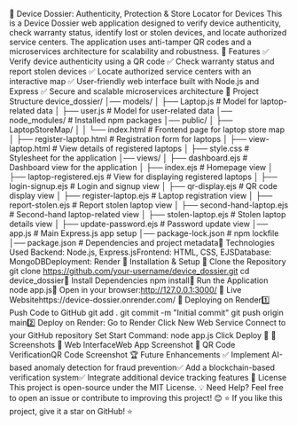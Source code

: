 🏡 Device Dossier: Authenticity, Protection & Store Locator for Devices
This is a Device Dossier web application designed to verify device authenticity, check warranty status, identify lost or stolen devices, and locate authorized service centers. The application uses anti-tamper QR codes and a microservices architecture for scalability and robustness.
📌 Features
✅ Verify device authenticity using a QR code
✅ Check warranty status and report stolen devices
✅ Locate authorized service centers with an interactive map
✅ User-friendly web interface built with Node.js and Express
✅ Secure and scalable microservices architecture
📂 Project Structure
device_dossier/
│── models/
│   ├── Laptop.js               # Model for laptop-related data
│   ├── user.js                 # Model for user-related data
│── node_modules/               # Installed npm packages
│── public/
│   ├── LaptopStoreMap/
│   │   └── index.html          # Frontend page for laptop store map
│   ├── register-laptop.html    # Registration form for laptops
│   ├── view-laptop.html        # View details of registered laptops
│   ├── style.css               # Stylesheet for the application
│── views/
│   ├── dashboard.ejs           # Dashboard view for the application
│   ├── index.ejs               # Homepage view
│   ├── laptop-registered.ejs   # View for displaying registered laptops
│   ├── login-signup.ejs        # Login and signup view
│   ├── qr-display.ejs          # QR code display view
│   ├── register-laptop.ejs     # Laptop registration view
│   ├── report-stolen.ejs       # Report stolen laptop view
│   ├── second-hand-laptop.ejs  # Second-hand laptop-related view
│   ├── stolen-laptop.ejs       # Stolen laptop details view
│   ├── update-password.ejs     # Password update view
│── app.js                      # Main Express.js app setup
│── package-lock.json           # npm lockfile
│── package.json                # Dependencies and project metadata🎯 Technologies Used
Backend: Node.js, Express.jsFrontend: HTML, CSS, EJSDatabase: MongoDBDeployment: Render
🔧 Installation & Setup
🔹 Clone the Repository
git clone https://github.com/your-username/device_dossier.git
cd device_dossier🔹 Install Dependencies
npm install🔹 Run the Application
node app.js🔗 Open in your browser:http://127.0.0.1:3000/
🚀 Live Websitehttps://device-dossier.onrender.com/
🚀 Deploying on Render1️⃣ Push Code to GitHub
git add .
git commit -m "Initial commit"
git push origin main2️⃣ Deploy on Render:
Go to Render
Click New Web Service
Connect to your GitHub repository
Set Start Command: node app.js
Click Deploy 🎉
📸 Screenshots
🔹 Web InterfaceWeb App Screenshot
🔹 QR Code VerificationQR Code Screenshot
🏆 Future Enhancements
✅ Implement AI-based anomaly detection for fraud prevention✅ Add a blockchain-based verification system✅ Integrate additional device tracking features
📜 License
This project is open-source under the MIT License.
💡 Need Help?
Feel free to open an issue or contribute to improving this project! 😊
⭐ If you like this project, give it a star on GitHub! ⭐
